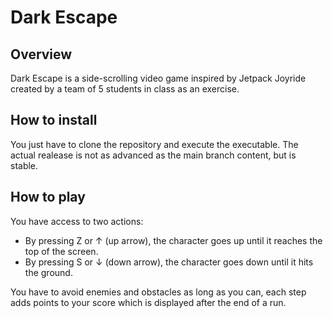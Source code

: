 # Dark Escape

## Overview

Dark Escape is a side-scrolling video game inspired by Jetpack Joyride created by a team of 5 students in class as an exercise.

## How to install

You just have to clone the repository and execute the executable.
The actual realease is not as advanced as the main branch content, but is stable.

## How to play

You have access to two actions: 

- By pressing Z or ↑ (up arrow), the character goes up until it reaches the top of the screen. 
- By pressing S or ↓ (down arrow), the character goes down until it hits the ground.

You have to avoid enemies and obstacles as long as you can, each step adds points to your score which is displayed after the end of a run.
